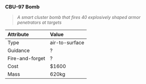 ### CBU-97 Bomb

> *A smart cluster bomb that fires 40 explosively shaped armor penetrators at
> targets*

Attribute | Value
:-|:-
Type | air-to-surface
Guidance | ?
Fire-and-forget | ?
Cost | $1600
Mass | 620kg
